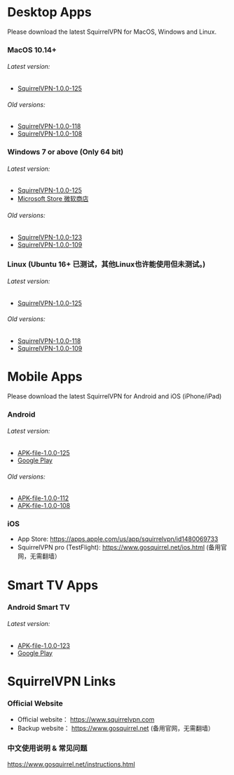 # Desktop Apps
Please download the latest SquirrelVPN for MacOS, Windows and Linux.

### MacOS 10.14+ ###
###### Latest version:
- [SquirrelVPN-1.0.0-125](https://github.com/squirrelvpn/download/blob/master/clients/SquirrelVPN-Mac-1.0.0-125-x64-release.dmg?raw=true)

###### Old versions:
- [SquirrelVPN-1.0.0-118](https://github.com/squirrelvpn/download/blob/master/clients/SquirrelVPN-Mac-1.0.0-118-x64-release.dmg?raw=true)
- [SquirrelVPN-1.0.0-108](https://github.com/squirrelvpn/download/blob/master/clients/SquirrelVPN-1.0.0-108-x64-release.dmg?raw=true)



### Windows 7 or above (Only 64 bit) ###
###### Latest version:
- [SquirrelVPN-1.0.0-125](https://github.com/squirrelvpn/download/blob/master/clients/SquirrelVPN-Win-1.0.0-125-x64-release.exe?raw=true)
- [Microsoft Store 微软商店](https://www.microsoft.com/en-us/p/squirrelvpn/9nsmq6f5g1z5?t=1611889330284&rtc=1)


###### Old versions:
- [SquirrelVPN-1.0.0-123](https://github.com/squirrelvpn/download/blob/master/clients/SquirrelVPN-Win-1.0.0-123-x64-release.exe?raw=true)
- [SquirrelVPN-1.0.0-109](https://github.com/squirrelvpn/download/blob/master/clients/SquirrelVPN-1.0.0-109-x64-release.exe?raw=true)


### Linux (Ubuntu 16+ 已测试，其他Linux也许能使用但未测试。) ###
###### Latest version:
- [SquirrelVPN-1.0.0-125](https://github.com/squirrelvpn/download/blob/master/clients/SquirrelVPN-Linux-1.0.0-125-x64-release.AppImage?raw=true)

###### Old versions:
- [SquirrelVPN-1.0.0-118](https://github.com/squirrelvpn/download/blob/master/clients/SquirrelVPN-Linux-1.0.0-118-x64-release.AppImage?raw=true)
- [SquirrelVPN-1.0.0-109](https://github.com/squirrelvpn/download/blob/master/clients/SquirrelVPN-1.0.0-109-x64-release.AppImage?raw=true)

# Mobile Apps
Please download the latest SquirrelVPN for Android and iOS (iPhone/iPad)


### Android ###
###### Latest version:
- [APK-file-1.0.0-125](https://github.com/squirrelvpn/download/blob/master/clients/SquirrelVPN-Android-1.0.0-125-release.apk?raw=true) 
- [Google Play](https://play.google.com/store/apps/details?id=com.squirrelvpn)
###### Old versions:
- [APK-file-1.0.0-112](https://github.com/squirrelvpn/download/blob/master/clients/SquirrelVPN-Android-1.0.0-112-release.apk?raw=true) 
- [APK-file-1.0.0-108](https://github.com/squirrelvpn/download/blob/master/clients/squirrel-release-1.0.0-108.apk?raw=true)


### iOS ###
- App Store: https://apps.apple.com/us/app/squirrelvpn/id1480069733
- SquirrelVPN pro (TestFlight): https://www.gosquirrel.net/ios.html (备用官网，无需翻墙）


# Smart TV Apps

### Android Smart TV ###
###### Latest version:
- [APK-file-1.0.0-123](https://github.com/squirrelvpn/download/blob/master/clients/SquirrelVPN-TV-release-1.0.0-123.apk?raw=true)
- [Google Play](https://play.google.com/store/apps/details?id=com.squirrelvpntv)

# SquirrelVPN Links

### Official Website ###
- Official website： https://www.squirrelvpn.com
- Backup website： https://www.gosquirrel.net (备用官网，无需翻墙）


### 中文使用说明 & 常见问题 ###
https://www.gosquirrel.net/instructions.html


